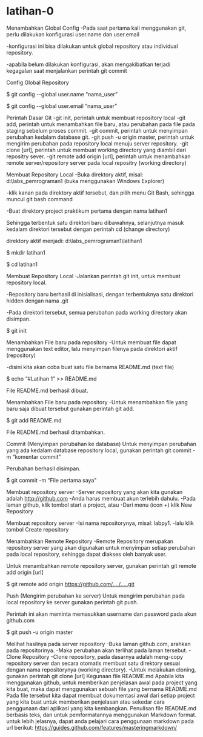 # latihan-0

Menambahkan Global Config
 -Pada saat pertama kali menggunakan git, perlu dilakukan konfigurasi user.name dan user.email

 -konfigurasi ini bisa dilakukan untuk global repository atau individual repository.

 -apabila belum dilakukan konfigurasi, akan mengakibatkan terjadi kegagalan saat menjalankan perintah git commit

Config Global Repository

$ git config --global user.name “nama_user”

$ git config --global user.email “nama_user”

Perintah Dasar Git
 -git init, perintah untuk membuat repository local
 -git add, perintah untuk menambahkan file baru, atau perubahan pada file pada staging sebelum proses commit.
 -git commit, perintah untuk menyimpan perubahan kedalam database git.
 -git push -u origin master, perintah untuk mengirim perubahan pada repository local menuju server repository.
 -git clone [url], perintah untuk membuat working directory yang diambil dari repositry sever.
 -git remote add origin [url], perintah untuk menambahkan remote server/repository server pada local repositry (working directory)

Membuat Repository Local
 -Buka direktory aktif, misal: d:\labs_pemrograman1 (buka menggunakan Windows Explorer)

 -klik kanan pada direktory aktif tersebut, dan pilih menu Git Bash, sehingga muncul git bash command

 -Buat direktory project praktikum pertama dengan nama latihan1

Sehingga terbentuk satu direktori baru dibawahnya, selanjutnya masuk kedalam direktori tersebut dengan perintah cd (change directory)

direktory aktif menjadi: d:\labs_pemrograman1\latihan1

$ mkdir latihan1

$ cd latihan1

Membuat Repository Local
 -Jalankan perintah git init, untuk membuat repository local.

 -Repository baru berhasil di inisialisasi, dengan terbentuknya satu direktori hidden dengan nama .git

 -Pada direktori tersebut, semua perubahan pada working directory akan disimpan.

$ git init

Menambahkan File baru pada repository
 -Untuk membuat file dapat menggunakan text editor, lalu menyimpan filenya pada direktori aktif (repository)

 -disini kita akan coba buat satu file bernama README.md (text file)

$ echo “#Latihan 1” >> README.md

File README.md berhasil dibuat.

Menambahkan File baru pada repository
 -Untuk menambahkan file yang baru saja dibuat tersebut gunakan perintah git add.

$ git add README.md

File README.md berhasil ditambahkan.

Commit (Menyimpan perubahan ke database)
Untuk menyimpan perubahan yang ada kedalam database repository local, gunakan perintah git commit -m “komentar commit”

Perubahan berhasil disimpan.

$ git commit -m “File pertama saya”

Membuat repository server
 -Server repository yang akan kita gunakan adalah http://github.com
 -Anda harus membuat akun terlebih dahulu.
 -Pada laman github, klik tombol start a project, atau
 -Dari menu (icon +) klik New Repository

Membuat repository server
 -Isi nama repositorynya, misal: labpy1.
 -lalu klik tombol Create repository

Menambahkan Remote Repository
 -Remote Repository merupakan repository server yang akan digunakan untuk menyimpan setiap perubahan pada local repository, sehingga dapat diakses oleh banyak user.

Untuk menambahkan remote repository server, gunakan perintah git remote add origin [url]

$ git remote add origin https://github.com/..../.....git

Push (Mengirim perubahan ke server)
Untuk mengirim perubahan pada local repository ke server gunakan perintah git push.

Perintah ini akan meminta memasukkan username dan password pada akun github.com

$ git push -u origin master

Melihat hasilnya pada server repository
 -Buka laman github.com, arahkan pada repositorinya.
 -Maka perubahan akan terlihat pada laman tersebut.
 -Clone Repository
 -Clone repository, pada dasarnya adalah meng-copy repository server dan secara otomatis membuat satu direktory sesuai dengan nama repositorynya (working directory).
 -Untuk melakukan cloning, gunakan perintah git clone [url]
Kegunaan file README.md
Apabila kita menggunakan github, untuk memberikan penjelasan awal pada project yang kita buat, maka dapat menggunakan sebuah file yang bernama README.md
Pada file tersebut kita dapat membuat dokumentasi awal dari setiap project yang kita buat untuk memberikan penjelasan atau sekedar cara penggunaan dari aplikasi yang kita kembangkan.
Penulisan file README.md berbasis teks, dan untuk pemformatannya menggunakan Markdown format.
untuk lebih jelasnya, dapat anda pelajari cara penggunaan markdown pada url berikut: https://guides.github.com/features/masteringmarkdown/
